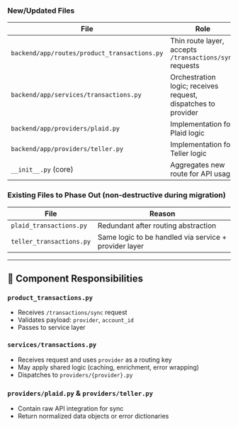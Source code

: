 ### New/Updated Files

| File                                         | Role                                                          |
| -------------------------------------------- | ------------------------------------------------------------- |
| `backend/app/routes/product_transactions.py` | Thin route layer, accepts `/transactions/sync` requests       |
| `backend/app/services/transactions.py`       | Orchestration logic; receives request, dispatches to provider |
| `backend/app/providers/plaid.py`             | Implementation for Plaid logic                                |
| `backend/app/providers/teller.py`            | Implementation for Teller logic                               |
| `__init__.py` (core)                         | Aggregates new route for API usage                            |

### Existing Files to Phase Out (non-destructive during migration)

| File                     | Reason                                                |
| ------------------------ | ----------------------------------------------------- |
| `plaid_transactions.py`  | Redundant after routing abstraction                   |
| `teller_transactions.py` | Same logic to be handled via service + provider layer |

---

## 🧩 Component Responsibilities

### `product_transactions.py`

- Receives `/transactions/sync` request
- Validates payload: `provider`, `account_id`
- Passes to service layer

### `services/transactions.py`

- Receives request and uses `provider` as a routing key
- May apply shared logic (caching, enrichment, error wrapping)
- Dispatches to `providers/{provider}.py`

### `providers/plaid.py` & `providers/teller.py`

- Contain raw API integration for sync
- Return normalized data objects or error dictionaries
